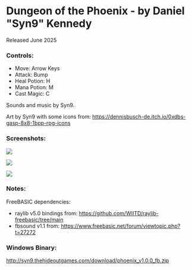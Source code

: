 # Dungeon of the Phoenix - by Daniel "Syn9" Kennedy

Released June 2025

### Controls:
- Move: Arrow Keys
- Attack: Bump
- Heal Potion: H
- Mana Potion: M
- Cast Magic: C

Sounds and music by Syn9.

Art by Syn9 with some icons from:
https://dennisbusch-de.itch.io/0xdbs-gasp-8x8-1bpp-rpg-icons

### Screenshots:
![](https://github.com/Syn-Nine/freebasic-mini-games/blob/main/2d-games/catfish/screenshots/intro.png)

![](https://github.com/Syn-Nine/freebasic-mini-games/blob/main/2d-games/catfish/screenshots/phoenix-6.gif)

![](https://github.com/Syn-Nine/freebasic-mini-games/blob/main/2d-games/catfish/screenshots/shot-7.png)


### Notes:

FreeBASIC dependencies:
- raylib v5.0 bindings from: https://github.com/WIITD/raylib-freebasic/tree/main
- fbsound v1.1 from: https://www.freebasic.net/forum/viewtopic.php?t=27272


### Windows Binary:
http://syn9.thehideoutgames.com/download/phoenix_v1.0.0_fb.zip